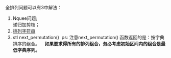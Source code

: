 全排列问题可以有3中解法：

1. Nquee问题;  
递归加剪枝；  
2. [排列字符串](https://github.com/zhaojinzhou/daily-practice/blob/master/%E5%85%A8%E6%8E%92%E5%88%97%E7%9A%84%E9%80%92%E5%BD%92%E5%AE%9E%E7%8E%B0.cpp)  
3. stl next_permutation()
  ps: 注意next_permutation() 函数返回的是：按字典排序的组合。   
    **如果要求得所有的排列组合，务必考虑初始区间内的组合是最低字典序列。**
